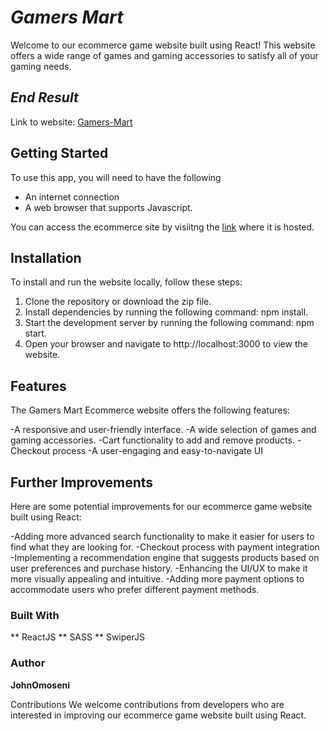 # _Gamers Mart_

Welcome to our ecommerce game website built using React! This website offers a wide range of games and gaming accessories to satisfy all of your gaming needs.

## _End Result_

Link to website: [Gamers-Mart](https://gamify-mart.vercel.app)

## Getting Started

To use this app, you will need to have the following

- An internet connection
- A web browser that supports Javascript.

You can access the ecommerce site by visiitng the [link](https://gamify-mart.vercel.app) where it is hosted.

## Installation
To install and run the website locally, follow these steps:

1. Clone the repository or download the zip file.
2. Install dependencies by running the following command: npm install.
3. Start the development server by running the following command: npm start.
4. Open your browser and navigate to http://localhost:3000 to view the website.

## Features
The Gamers Mart Ecommerce website offers the following features:

-A responsive and user-friendly interface.
-A wide selection of games and gaming accessories.
-Cart functionality to add and remove products.
-Checkout process
-A user-engaging and easy-to-navigate UI

## Further Improvements
Here are some potential improvements for our ecommerce game website built using React:

-Adding more advanced search functionality to make it easier for users to find what they are looking for.
-Checkout process with payment integration
-Implementing a recommendation engine that suggests products based on user preferences and purchase history.
-Enhancing the UI/UX to make it more visually appealing and intuitive.
-Adding more payment options to accommodate users who prefer different payment methods.

### Built With

** ReactJS
** SASS
** SwiperJS

### Author

**JohnOmoseni**

Contributions
We welcome contributions from developers who are interested in improving our ecommerce game website built using React.
